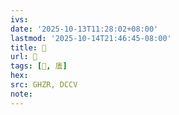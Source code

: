```yaml
---
ivs:
date: '2025-10-13T11:28:02+08:00'
lastmod: '2025-10-14T21:46:45-08:00'
title: 󰛉
url: 󰛉
tags: [𰐃, 廅]
hex: 
src: GHZR, DCCV
note:
---
```


